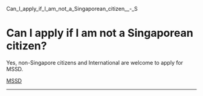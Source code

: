 Can_I_apply_if_I_am_not_a_Singaporean_citizen__-_S



Can I apply if I am not a Singaporean citizen?
==============================================

Yes, non-Singapore citizens and International are welcome to apply for MSSD.

[MSSD](https://www.sutd.edu.sg/tag/mssd/)

---

